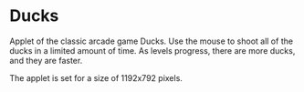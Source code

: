 Ducks
=====

Applet of the classic arcade game Ducks. Use the mouse to shoot all of the ducks in a limited amount of time. As levels progress, there are more ducks, and they are faster.

The applet is set for a size of 1192x792 pixels.
